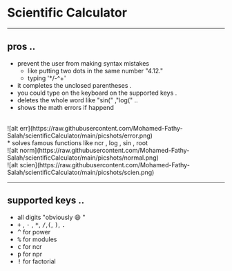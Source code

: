 # Scientific Calculator
***
## pros ..
* prevent the user from making syntax mistakes
	* like putting two dots in the same number "4.12."
	* typing '*/-^+'
* it completes the unclosed parentheses .
* you could type on the keyboard on the supported keys .
* deletes the whole word like "sin(" ,"log(" ..
* shows the math errors if happend
<br/>
![alt err](https://raw.githubusercontent.com/Mohamed-Fathy-Salah/scientificCalculator/main/picshots/error.png)
<br/>
* solves famous functions like ncr , log  , sin , root
<br/>
![alt norm](https://raw.githubusercontent.com/Mohamed-Fathy-Salah/scientificCalculator/main/picshots/normal.png)
<br/>
 ![alt scien](https://raw.githubusercontent.com/Mohamed-Fathy-Salah/scientificCalculator/main/picshots/scien.png)
 <br/>

***
## supported keys ..
* all digits "obviously :smile: "
* <kbd>+</kbd> , <kbd>-</kbd> , <kbd>*</kbd>, <kbd>/</kbd>,<kbd>(</kbd>, <kbd>)</kbd>, <kbd>.</kbd>
* <kbd>^</kbd> for power
* <kbd>%</kbd> for modules
* <kbd>c</kbd> for ncr
* <kbd>p</kbd> for npr
* <kbd>!</kbd> for factorial




